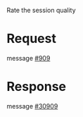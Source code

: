 Rate the session quality

# Request
message [#909](../../proto/README.md#action_909)

# Response
message [#30909](../../proto/README.md#action_30909)

